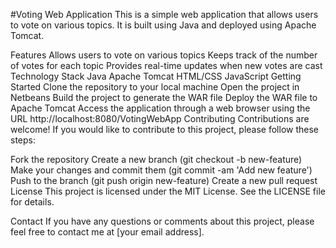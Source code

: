 #Voting Web Application
This is a simple web application that allows users to vote on various topics. It is built using Java and deployed using Apache Tomcat.

Features
Allows users to vote on various topics
Keeps track of the number of votes for each topic
Provides real-time updates when new votes are cast
Technology Stack
Java
Apache Tomcat
HTML/CSS
JavaScript
Getting Started
Clone the repository to your local machine
Open the project in Netbeans
Build the project to generate the WAR file
Deploy the WAR file to Apache Tomcat
Access the application through a web browser using the URL http://localhost:8080/VotingWebApp
Contributing
Contributions are welcome! If you would like to contribute to this project, please follow these steps:

Fork the repository
Create a new branch (git checkout -b new-feature)
Make your changes and commit them (git commit -am 'Add new feature')
Push to the branch (git push origin new-feature)
Create a new pull request
License
This project is licensed under the MIT License. See the LICENSE file for details.

Contact
If you have any questions or comments about this project, please feel free to contact me at [your email address].
